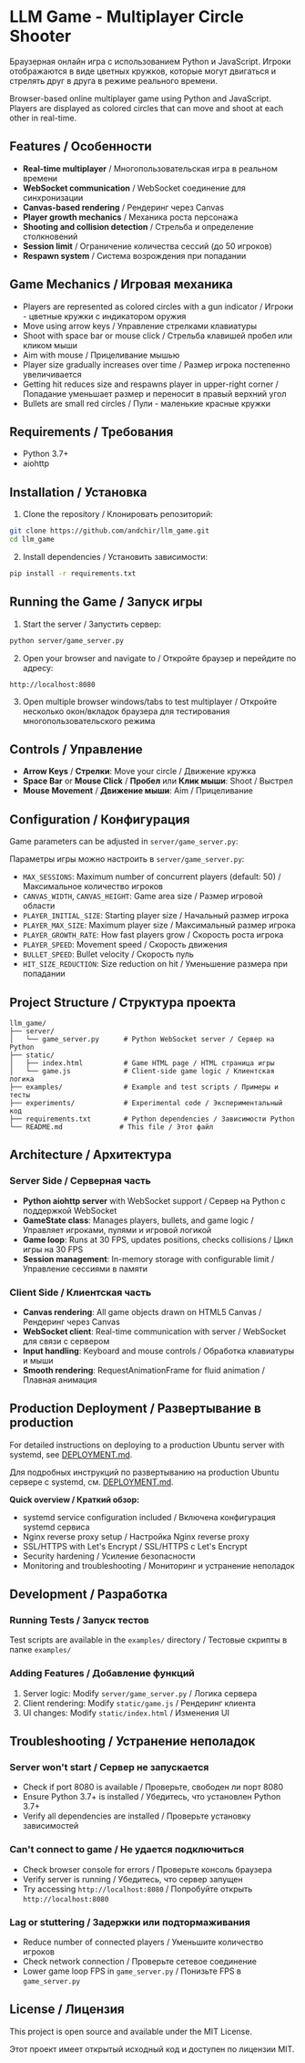 # LLM Game - Multiplayer Circle Shooter

Браузерная онлайн игра с использованием Python и JavaScript. Игроки отображаются в виде цветных кружков, которые могут двигаться и стрелять друг в друга в режиме реального времени.

Browser-based online multiplayer game using Python and JavaScript. Players are displayed as colored circles that can move and shoot at each other in real-time.

## Features / Особенности

- **Real-time multiplayer** / Многопользовательская игра в реальном времени
- **WebSocket communication** / WebSocket соединение для синхронизации
- **Canvas-based rendering** / Рендеринг через Canvas
- **Player growth mechanics** / Механика роста персонажа
- **Shooting and collision detection** / Стрельба и определение столкновений
- **Session limit** / Ограничение количества сессий (до 50 игроков)
- **Respawn system** / Система возрождения при попадании

## Game Mechanics / Игровая механика

- Players are represented as colored circles with a gun indicator / Игроки - цветные кружки с индикатором оружия
- Move using arrow keys / Управление стрелками клавиатуры
- Shoot with space bar or mouse click / Стрельба клавишей пробел или кликом мыши
- Aim with mouse / Прицеливание мышью
- Player size gradually increases over time / Размер игрока постепенно увеличивается
- Getting hit reduces size and respawns player in upper-right corner / Попадание уменьшает размер и переносит в правый верхний угол
- Bullets are small red circles / Пули - маленькие красные кружки

## Requirements / Требования

- Python 3.7+
- aiohttp

## Installation / Установка

1. Clone the repository / Клонировать репозиторий:
```bash
git clone https://github.com/andchir/llm_game.git
cd llm_game
```

2. Install dependencies / Установить зависимости:
```bash
pip install -r requirements.txt
```

## Running the Game / Запуск игры

1. Start the server / Запустить сервер:
```bash
python server/game_server.py
```

2. Open your browser and navigate to / Откройте браузер и перейдите по адресу:
```
http://localhost:8080
```

3. Open multiple browser windows/tabs to test multiplayer / Откройте несколько окон/вкладок браузера для тестирования многопользовательского режима

## Controls / Управление

- **Arrow Keys** / **Стрелки**: Move your circle / Движение кружка
- **Space Bar** or **Mouse Click** / **Пробел** или **Клик мыши**: Shoot / Выстрел
- **Mouse Movement** / **Движение мыши**: Aim / Прицеливание

## Configuration / Конфигурация

Game parameters can be adjusted in `server/game_server.py`:

Параметры игры можно настроить в `server/game_server.py`:

- `MAX_SESSIONS`: Maximum number of concurrent players (default: 50) / Максимальное количество игроков
- `CANVAS_WIDTH`, `CANVAS_HEIGHT`: Game area size / Размер игровой области
- `PLAYER_INITIAL_SIZE`: Starting player size / Начальный размер игрока
- `PLAYER_MAX_SIZE`: Maximum player size / Максимальный размер игрока
- `PLAYER_GROWTH_RATE`: How fast players grow / Скорость роста игрока
- `PLAYER_SPEED`: Movement speed / Скорость движения
- `BULLET_SPEED`: Bullet velocity / Скорость пуль
- `HIT_SIZE_REDUCTION`: Size reduction on hit / Уменьшение размера при попадании

## Project Structure / Структура проекта

```
llm_game/
├── server/
│   └── game_server.py      # Python WebSocket server / Сервер на Python
├── static/
│   ├── index.html          # Game HTML page / HTML страница игры
│   └── game.js             # Client-side game logic / Клиентская логика
├── examples/               # Example and test scripts / Примеры и тесты
├── experiments/            # Experimental code / Экспериментальный код
├── requirements.txt        # Python dependencies / Зависимости Python
└── README.md              # This file / Этот файл
```

## Architecture / Архитектура

### Server Side / Серверная часть

- **Python aiohttp server** with WebSocket support / Сервер на Python с поддержкой WebSocket
- **GameState class**: Manages players, bullets, and game logic / Управляет игроками, пулями и игровой логикой
- **Game loop**: Runs at 30 FPS, updates positions, checks collisions / Цикл игры на 30 FPS
- **Session management**: In-memory storage with configurable limit / Управление сессиями в памяти

### Client Side / Клиентская часть

- **Canvas rendering**: All game objects drawn on HTML5 Canvas / Рендеринг через Canvas
- **WebSocket client**: Real-time communication with server / WebSocket для связи с сервером
- **Input handling**: Keyboard and mouse controls / Обработка клавиатуры и мыши
- **Smooth rendering**: RequestAnimationFrame for fluid animation / Плавная анимация

## Production Deployment / Развертывание в production

For detailed instructions on deploying to a production Ubuntu server with systemd, see [DEPLOYMENT.md](DEPLOYMENT.md).

Для подробных инструкций по развертыванию на production Ubuntu сервере с systemd, см. [DEPLOYMENT.md](DEPLOYMENT.md).

**Quick overview / Краткий обзор:**
- systemd service configuration included / Включена конфигурация systemd сервиса
- Nginx reverse proxy setup / Настройка Nginx reverse proxy
- SSL/HTTPS with Let's Encrypt / SSL/HTTPS с Let's Encrypt
- Security hardening / Усиление безопасности
- Monitoring and troubleshooting / Мониторинг и устранение неполадок

## Development / Разработка

### Running Tests / Запуск тестов

Test scripts are available in the `examples/` directory / Тестовые скрипты в папке `examples/`

### Adding Features / Добавление функций

1. Server logic: Modify `server/game_server.py` / Логика сервера
2. Client rendering: Modify `static/game.js` / Рендеринг клиента
3. UI changes: Modify `static/index.html` / Изменения UI

## Troubleshooting / Устранение неполадок

### Server won't start / Сервер не запускается
- Check if port 8080 is available / Проверьте, свободен ли порт 8080
- Ensure Python 3.7+ is installed / Убедитесь, что установлен Python 3.7+
- Verify all dependencies are installed / Проверьте установку зависимостей

### Can't connect to game / Не удается подключиться
- Check browser console for errors / Проверьте консоль браузера
- Verify server is running / Убедитесь, что сервер запущен
- Try accessing `http://localhost:8080` / Попробуйте открыть `http://localhost:8080`

### Lag or stuttering / Задержки или подтормаживания
- Reduce number of connected players / Уменьшите количество игроков
- Check network connection / Проверьте сетевое соединение
- Lower game loop FPS in `game_server.py` / Понизьте FPS в `game_server.py`

## License / Лицензия

This project is open source and available under the MIT License.

Этот проект имеет открытый исходный код и доступен по лицензии MIT.

